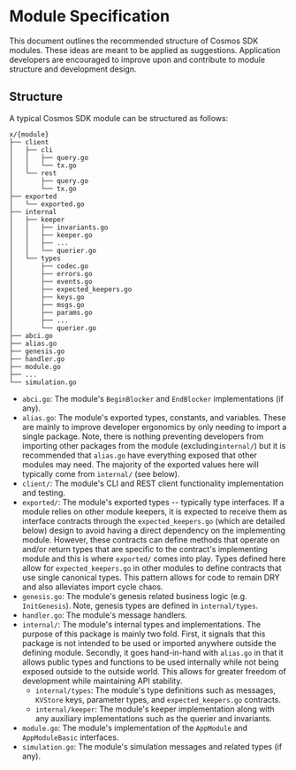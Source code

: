 # Module Specification

This document outlines the recommended structure of Cosmos SDK modules. These
ideas are meant to be applied as suggestions. Application developers are encouraged
to improve upon and contribute to module structure and development design.

## Structure

A typical Cosmos SDK module can be structured as follows:

```shell
x/{module}
├── client
│   ├── cli
│   │   ├── query.go
│   │   └── tx.go
│   └── rest
│       ├── query.go
│       └── tx.go
├── exported
│   └── exported.go
├── internal
│   ├── keeper
│   │   ├── invariants.go
│   │   ├── keeper.go
│   │   ├── ...
│   │   └── querier.go
│   └── types
│       ├── codec.go
│       ├── errors.go
│       ├── events.go
│       ├── expected_keepers.go
│       ├── keys.go
│       ├── msgs.go
│       ├── params.go
│       ├── ...
│       └── querier.go
├── abci.go
├── alias.go
├── genesis.go
├── handler.go
├── module.go
├── ...
└── simulation.go
```

- `abci.go`: The module's `BeginBlocker` and `EndBlocker` implementations (if any).
- `alias.go`: The module's exported types, constants, and variables. These are mainly
to improve developer ergonomics by only needing to import a single package. Note,
there is nothing preventing developers from importing other packages from the module
(excluding`internal/`) but it is recommended that `alias.go` have everything
exposed that other modules may need. The majority of the exported values here will
typically come from `internal/` (see below).
- `client/`: The module's CLI and REST client functionality implementation and 
testing.
- `exported/`: The module's exported types -- typically type interfaces. If a module
relies on other module keepers, it is expected to receive them as interface
contracts through the `expected_keepers.go` (which are detailed below) design to
avoid having a direct dependency on the implementing module. However, these
contracts can define methods that operate on and/or return types that are specific
to the contract's implementing module and this is where `exported/` comes into play.
Types defined here allow for `expected_keepers.go` in other modules to define
contracts that use single canonical types. This pattern allows for code to remain
DRY and also alleviates import cycle chaos.
- `genesis.go`: The module's genesis related business logic (e.g. `InitGenesis`).
Note, genesis types are defined in `internal/types`.
- `handler.go`: The module's message handlers.
- `internal/`: The module's internal types and implementations. The purpose of
this package is mainly two fold. First, it signals that this package is not
intended to be used or imported anywhere outside the defining module. Secondly,
it goes hand-in-hand with `alias.go` in that it allows public types and functions
to be used internally while not being exposed outside to the outside world. This
allows for greater freedom of development while maintaining API stability.
  - `internal/types`: The module's type definitions such as messages, `KVStore`
  keys, parameter types, and `expected_keepers.go` contracts.
  - `internal/keeper`: The module's keeper implementation along with any auxiliary
  implementations such as the querier and invariants.
- `module.go`: The module's implementation of the `AppModule` and `AppModuleBasic`
interfaces.
- `simulation.go`: The module's simulation messages and related types (if any).
